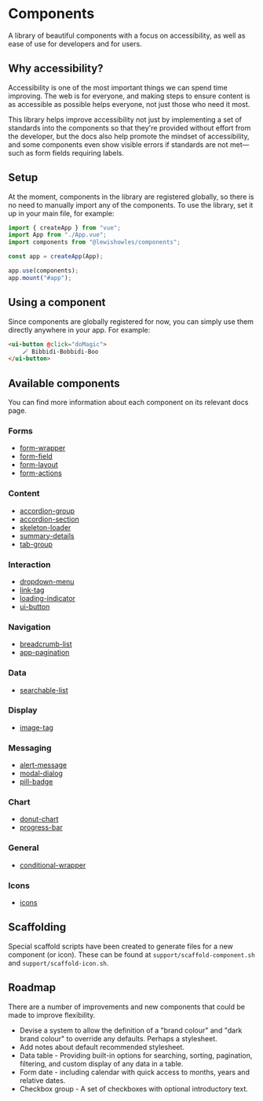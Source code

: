 # Components

A library of beautiful components with a focus on accessibility, as well as ease of use for developers and for users.

## Why accessibility?

Accessibility is one of the most important things we can spend time improving. The web is for everyone, and making steps to ensure content is as accessible as possible helps everyone, not just those who need it most.

This library helps improve accessibility not just by implementing a set of standards into the components so that they're provided without effort from the developer, but the docs also help promote the mindset of accessibility, and some components even show visible errors if standards are not met—such as form fields requiring labels.

## Setup

At the moment, components in the library are registered globally, so there is no need to manually import any of the components. To use the library, set it up in your main file, for example:

```javascript
import { createApp } from "vue";
import App from "./App.vue";
import components from "@lewishowles/components";

const app = createApp(App);

app.use(components);
app.mount("#app");
```

## Using a component

Since components are globally registered for now, you can simply use them directly anywhere in your app. For example:

```html
<ui-button @click="doMagic">
	🪄 Bibbidi-Bobbidi-Boo
</ui-button>
```

## Available components

You can find more information about each component on its relevant docs page.

### Forms

- [form-wrapper](/src/components/form/form-wrapper/form-wrapper.md)
- [form-field](/src/components/form/form-field/form-field.md)
- [form-layout](/src/components/form/form-layout/form-layout.md)
- [form-actions](/src/components/form/form-actions/form-actions.md)

### Content

- [accordion-group](/src/components/content/accordion-group/accordion-group.md)
- [accordion-section](/src/components/content/accordion-section/accordion-section.md)
- [skeleton-loader](/src/components/interaction/skeleton-loader/skeleton-loader.md)
- [summary-details](/src/components/content/summary-details/summary-details.md)
- [tab-group](/src/components/content/tab-group/tab-group.md)

### Interaction

- [dropdown-menu](/src/components/interaction/dropdown-menu/dropdown-menu.md)
- [link-tag](/src/components/interaction/link-tag/link-tag.md)
- [loading-indicator](/src/components/interaction/loading-indicator/loading-indicator.md)
- [ui-button](/src/components/interaction/ui-button/ui-button.md)

### Navigation

- [breadcrumb-list](/src/components/navigation/breadcrumb-list/breadcrumb-list.md)
- [app-pagination](/src/components/navigation/app-pagination/app-pagination.md)

### Data

- [searchable-list](/src/components/data/searchable-list/searchable-list.md)

### Display

- [image-tag](/src/components/display/image-tag/image-tag.md)

### Messaging

- [alert-message](/src/components/messaging/alert-message/alert-message.md)
- [modal-dialog](/src/components/messaging/modal-dialog/modal-dialog.md)
- [pill-badge](/src/components/messaging/pill-badge/pill-badge.md)

### Chart

- [donut-chart](/src/components/chart/donut-chart/donut-chart.md)
- [progress-bar](/src/components/chart/progress-bar/progress-bar.md)

### General

- [conditional-wrapper](/src/components/general/conditional-wrapper/conditional-wrapper.md)

### Icons

- [icons](/src/components/icon/icon.md)

## Scaffolding

Special scaffold scripts have been created to generate files for a new component (or icon). These can be found at `support/scaffold-component.sh` and `support/scaffold-icon.sh`.

## Roadmap

There are a number of improvements and new components that could be made to improve flexibility.

- Devise a system to allow the definition of a "brand colour" and "dark brand colour" to override any defaults. Perhaps a stylesheet.
- Add notes about default recommended stylesheet.
- Data table - Providing built-in options for searching, sorting, pagination, filtering, and custom display of any data in a table.
- Form date - including calendar with quick access to months, years and relative dates.
- Checkbox group - A set of checkboxes with optional introductory text.
